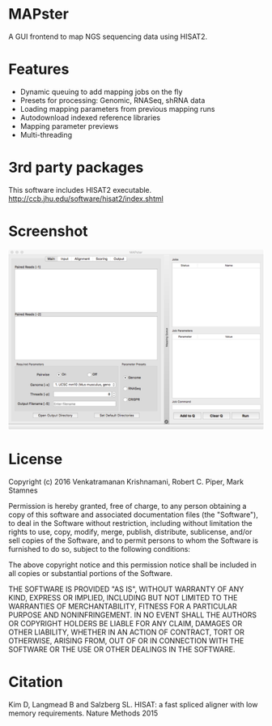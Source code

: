 # MAPster
A GUI frontend to map NGS sequencing data using HISAT2. 

# Features
* Dynamic queuing to add mapping jobs on the fly
* Presets for processing: Genomic, RNASeq, shRNA data
* Loading mapping parameters from previous mapping runs
* Autodownload indexed reference libraries
* Mapping parameter previews
* Multi-threading

# 3rd party packages
This software includes HISAT2 executable. http://ccb.jhu.edu/software/hisat2/index.shtml

# Screenshot
![alt tag](https://raw.githubusercontent.com/emptyewer/MAPster/master/screenshot.png)

# License
Copyright (c) 2016 Venkatramanan Krishnamani, Robert C. Piper, Mark Stamnes

Permission is hereby granted, free of charge, to any person obtaining a copy
of this software and associated documentation files (the "Software"), to deal
in the Software without restriction, including without limitation the rights
to use, copy, modify, merge, publish, distribute, sublicense, and/or sell
copies of the Software, and to permit persons to whom the Software is
furnished to do so, subject to the following conditions:

The above copyright notice and this permission notice shall be included in all
copies or substantial portions of the Software.

THE SOFTWARE IS PROVIDED "AS IS", WITHOUT WARRANTY OF ANY KIND, EXPRESS OR
IMPLIED, INCLUDING BUT NOT LIMITED TO THE WARRANTIES OF MERCHANTABILITY,
FITNESS FOR A PARTICULAR PURPOSE AND NONINFRINGEMENT. IN NO EVENT SHALL THE
AUTHORS OR COPYRIGHT HOLDERS BE LIABLE FOR ANY CLAIM, DAMAGES OR OTHER
LIABILITY, WHETHER IN AN ACTION OF CONTRACT, TORT OR OTHERWISE, ARISING FROM,
OUT OF OR IN CONNECTION WITH THE SOFTWARE OR THE USE OR OTHER DEALINGS IN THE
SOFTWARE.

# Citation
Kim D, Langmead B and Salzberg SL. HISAT: a fast spliced aligner with low memory requirements. Nature Methods 2015
